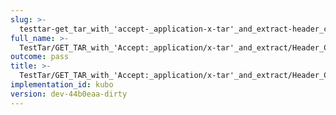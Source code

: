 ```yaml
---
slug: >-
  testtar-get_tar_with_'accept-_application-x-tar'_and_extract-header_content-disposition
full_name: >-
  TestTar/GET_TAR_with_'Accept:_application/x-tar'_and_extract/Header_Content-Disposition
outcome: pass
title: >-
  TestTar/GET_TAR_with_'Accept:_application/x-tar'_and_extract/Header_Content-Disposition
implementation_id: kubo
version: dev-44b0eaa-dirty
---
```


